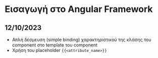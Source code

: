 # Εισαγωγή στο Angular Framework

## 12/10/2023

- Απλή δέσμευση (simple binding) χαρακτηριστικού της κλάσης του component στο template του component
- Χρήση του placeholder `{{<attribute_name>}}`